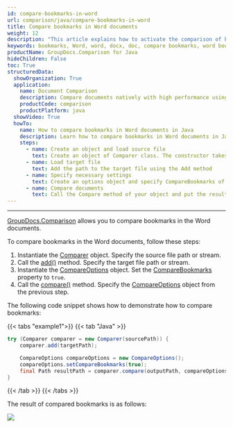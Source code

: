 ```yaml
---
id: compare-bookmarks-in-word
url: comparison/java/compare-bookmarks-in-word
title: Compare bookmarks in Word documents
weight: 12
description: "This article explains how to activate the comparison of bookmarks for Word format in GroupDocs.Comparison for Java."
keywords: bookmarks, Word, word, docx, doc, compare bookmarks, word bookmarks, CompareBookmarks, bookmarks comparison
productName: GroupDocs.Comparison for Java
hideChildren: False
toc: True
structuredData:
  showOrganization: True
  application:
    name: Document Comparison
    description: Compare documents natively with high performance using Java language and GroupDocs.Comparison for Java
    productCode: comparison
    productPlatform: java
  showVideo: True
  howTo:
    name: How to compare bookmarks in Word documents in Java
    description: Learn how to compare bookmarks in Word documents in Java step by step
    steps:
      - name: Create an object and load source file
        text: Create an object of Comparer class. The constructor takes the source file path parameter. You may specify absolute or relative file path as per your requirements.
      - name: Load target file
        text: Add the path to the target file using the Add method
      - name: Specify necessary settings
        text: Create an options object and specify CompareBookmarks of true value.
      - name: Compare documents
        text: Call the Compare method of your object and put the resulting file path parameter and the options object.
---
```


---

[GroupDocs.Comparison](https://products.groupdocs.com/comparison/java) allows you to compare bookmarks in the Word documents.

To compare bookmarks in the Word documents, follow these steps:

1.  Instantiate the [Comparer](https://reference.groupdocs.com/comparison/java/groupdocs.comparison/comparer) object. Specify the source file path or stream.
2.  Call the [add()](https://reference.groupdocs.com/comparison/java/com.groupdocs.comparison/comparer/#add-java.lang.String-) method. Specify the target file path or stream.
3.  Instantiate the [CompareOptions](https://reference.groupdocs.com/comparison/java/groupdocs.comparison.options/compareoptions) object. Set the [CompareBookmarks](https://reference.groupdocs.com/comparison/java/groupdocs.comparison.options/compareoptions/properties/comparebookmarks) property to `true`.
4.  Call the [compare()](https://reference.groupdocs.com/comparison/java/com.groupdocs.comparison/comparer/#compare-java.lang.String-) method. Specify the [CompareOptions](https://reference.groupdocs.com/comparison/java/groupdocs.comparison.options/compareoptions) object from the previous step.

The following code snippet shows how to demonstrate how to compare bookmarks:

{{< tabs "example1">}}
{{< tab "Java" >}}
```java
try (Comparer comparer = new Comparer(sourcePath)) {
    comparer.add(targetPath);

    CompareOptions compareOptions = new CompareOptions();
    compareOptions.setCompareBookmarks(true);
    final Path resultPath = comparer.compare(outputPath, compareOptions);
}
```
{{< /tab >}}
{{< /tabs >}}

The result of compared bookmarks is as follows:

![](/comparison/java/images/compared-bookmarks.png)
